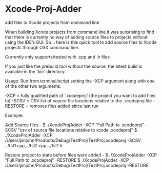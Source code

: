 Xcode-Proj-Adder
================

add files to Xcode projects from command line

When building Xcode projects from command line it was surprising to find that there is currently no way of adding source files to projects without using the IDE’s GUI. So… here is this quick tool to add source files to Xcode projects through OSX command line.

Currently only supports/tested with .cpp and .h files

If you just like the prebuild tool without the source, the latest build is available in the 'bin' directory.

Usage:
Run from terminal/script setting the -XCP argument along with one of the other two arguments.

-XCP = fully qualified path of ‘.xcodeproj’ (the project you want to add files to) 
-SCSV = CSV list of source file locations relative to the .xcodeproj file
-RESTORE = removes files added since last run


Example:

Add Source files -
$ ./XcodeProjAdder -XCP "Full Path to .xcodeproj" -SCSV "csv of source file locations relative to xcode .xcodeproj"
$ ./XcodeProjAdder -XCP /Users/jimjohn/Products/Debug/TestProj/TestProj.xcodeproj -SCSV ../tst1.cpp,../tst2.cpp,../tst1.h

Restore project to state before files were added -
$ ./XcodeProjAdder -XCP "Full Path to .xcodeproj" -RESTORE
$ ./XcodeProjAdder -XCP /Users/jimjohn/Products/Debug/TestProj/TestProj.xcodeproj -RESTORE
